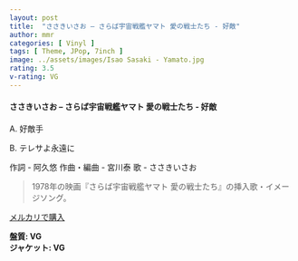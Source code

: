 ```yaml
---
layout: post
title:  "ささきいさお – さらば宇宙戦艦ヤマト 愛の戦士たち - 好敵"
author: mmr
categories: [ Vinyl ]
tags: [ Theme, JPop, 7inch ]
image: ../assets/images/Isao Sasaki - Yamato.jpg
rating: 3.5
v-rating: VG
---
```


#### ささきいさお – さらば宇宙戦艦ヤマト 愛の戦士たち - 好敵

A. 好敵手

B. テレサよ永遠に

作詞 - 阿久悠 
作曲・編曲 - 宮川泰 
 歌 - ささきいさお

> 1978年の映画『さらば宇宙戦艦ヤマト 愛の戦士たち』の挿入歌・イメージソング。

[メルカリで購入](https://jp.mercari.com/item/m54170309035)

<div class="mt-4 mb-4 d-flex align-items-center">
<strong class="mr-1">盤質: VG</strong>
</div>
<div class="mt-4 mb-4 d-flex align-items-center">
<strong class="mr-1">ジャケット: VG</strong>
</div>
